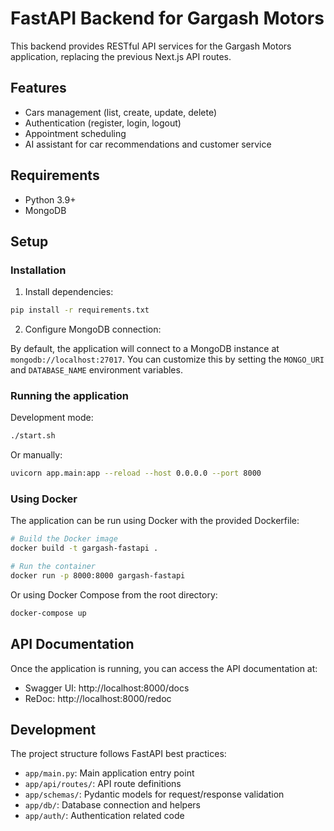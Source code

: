 # FastAPI Backend for Gargash Motors

This backend provides RESTful API services for the Gargash Motors application, replacing the previous Next.js API routes.

## Features

- Cars management (list, create, update, delete)
- Authentication (register, login, logout)
- Appointment scheduling
- AI assistant for car recommendations and customer service

## Requirements

- Python 3.9+
- MongoDB

## Setup

### Installation

1. Install dependencies:

```bash
pip install -r requirements.txt
```

2. Configure MongoDB connection:

By default, the application will connect to a MongoDB instance at `mongodb://localhost:27017`. 
You can customize this by setting the `MONGO_URI` and `DATABASE_NAME` environment variables.

### Running the application

Development mode:

```bash
./start.sh
```

Or manually:

```bash
uvicorn app.main:app --reload --host 0.0.0.0 --port 8000
```

### Using Docker

The application can be run using Docker with the provided Dockerfile:

```bash
# Build the Docker image
docker build -t gargash-fastapi .

# Run the container
docker run -p 8000:8000 gargash-fastapi
```

Or using Docker Compose from the root directory:

```bash
docker-compose up
```

## API Documentation

Once the application is running, you can access the API documentation at:

- Swagger UI: http://localhost:8000/docs
- ReDoc: http://localhost:8000/redoc

## Development

The project structure follows FastAPI best practices:

- `app/main.py`: Main application entry point
- `app/api/routes/`: API route definitions
- `app/schemas/`: Pydantic models for request/response validation
- `app/db/`: Database connection and helpers
- `app/auth/`: Authentication related code